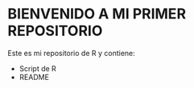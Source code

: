 # BIENVENIDO A MI PRIMER REPOSITORIO 
Este es mi repositorio de R y contiene:
- Script de R 
- README
